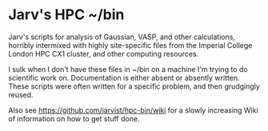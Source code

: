 # Jarv's HPC ~/bin

Jarv's scripts for analysis of Gaussian, VASP, and other calculations, horribly
intermixed with highly site-specific files from the Imperial College London HPC
CX1 cluster, and other computing resources.

I sulk when I don't have these files in ~/bin on a machine I'm trying to do
scientific work on. Documentation is either absent or absently written. These
scripts were often written for a specific problem, and then grudgingly reused.

Also see https://github.com/jarvist/hpc-bin/wiki for a slowly increasing Wiki of information on how to get stuff done.
